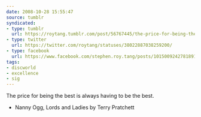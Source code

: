 ```yaml
---
date: 2008-10-28 15:55:47
source: tumblr
syndicated:
- type: tumblr
  url: https://roytang.tumblr.com/post/56767445/the-price-for-being-the-best-is-always-having-to
- type: twitter
  url: https://twitter.com/roytang/statuses/38022887038259200/
- type: facebook
  url: https://www.facebook.com/stephen.roy.tang/posts/10150092427818912
tags: 
- discworld
- excellence
- sig
---
```


The price for being the best is always having to be the best.

- Nanny Ogg, Lords and Ladies by Terry Pratchett